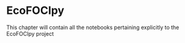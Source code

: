 # EcoFOCIpy

This chapter will contain all the notebooks pertaining explicitly to the EcoFOCIpy project